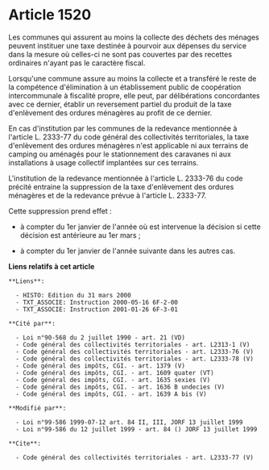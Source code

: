 # Article 1520

Les communes qui assurent au moins la collecte des déchets des ménages peuvent instituer une taxe destinée à pourvoir aux
dépenses du service dans la mesure où celles-ci ne sont pas couvertes par des recettes ordinaires n'ayant pas le caractère
fiscal.

Lorsqu'une commune assure au moins la collecte et a transféré le reste de la compétence d'élimination à un établissement
public de coopération intercommunale à fiscalité propre, elle peut, par délibérations concordantes avec ce dernier, établir
un reversement partiel du produit de la taxe d'enlèvement des ordures ménagères au profit de ce dernier.

En cas d'institution par les communes de la redevance mentionnée à l'article L. 2333-77 du code général des collectivités
territoriales, la taxe d'enlèvement des ordures ménagères n'est applicable ni aux terrains de camping ou aménagés pour le
stationnement des caravanes ni aux installations à usage collectif implantées sur ces terrains.

L'institution de la redevance mentionnée à l'article L. 2333-76 du code précité entraine la suppression de la taxe
d'enlèvement des ordures ménagères et de la redevance prévue à l'article L. 2333-77.

Cette suppression prend effet :

- à compter du 1er janvier de l'année où est intervenue la décision si cette décision est antérieure au 1er mars ;

- à compter du 1er janvier de l'année suivante dans les autres cas.

**Liens relatifs à cet article**

	**Liens**:

	  - HISTO: Edition du 31 mars 2000
	  - TXT_ASSOCIE: Instruction 2000-05-16 6F-2-00
	  - TXT_ASSOCIE: Instruction 2001-01-26 6F-3-01

	**Cité par**:

	  - Loi n°90-568 du 2 juillet 1990 - art. 21 (VD)
	  - Code général des collectivités territoriales - art. L2313-1 (V)
	  - Code général des collectivités territoriales - art. L2333-76 (V)
	  - Code général des collectivités territoriales - art. L2333-78 (V)
	  - Code général des impôts, CGI. - art. 1379 (V)
	  - Code général des impôts, CGI. - art. 1609 quater (VT)
	  - Code général des impôts, CGI. - art. 1635 sexies (V)
	  - Code général des impôts, CGI. - art. 1636 B undecies (V)
	  - Code général des impôts, CGI. - art. 1639 A bis (V)

	**Modifié par**:

	  - Loi n°99-586 1999-07-12 art. 84 II, III, JORF 13 juillet 1999
	  - Loi n°99-586 du 12 juillet 1999 - art. 84 () JORF 13 juillet 1999

	**Cite**:

	  - Code général des collectivités territoriales - art. L2333-77 (V)
